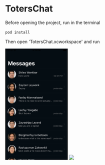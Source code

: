 # TotersChat

Before opening the project, run in the terminal
```
pod install
```
Then open 'TotersChat.xcworkspace' and run

<img src="https://github.com/husamdev/TotersChat/blob/master/Screenshots/Contacts.png" width="200" />
<img src="https://github.com/husamdev/TotersChat/blob/master/Screenshots/Chatng" width="200" />
